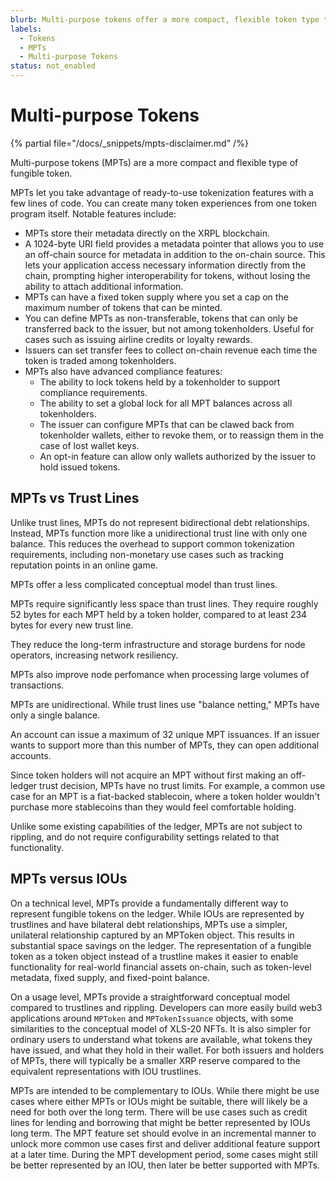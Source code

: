 ```yaml
---
blurb: Multi-purpose tokens offer a more compact, flexible token type than trust lines.
labels:
  - Tokens
  - MPTs
  - Multi-purpose Tokens
status: not_enabled
---
```

# Multi-purpose Tokens

{% partial file="/docs/_snippets/mpts-disclaimer.md" /%}

Multi-purpose tokens (MPTs) are a more compact and flexible type of fungible token.

MPTs let you take advantage of ready-to-use tokenization features with a few lines of code. You can create many token experiences from one token program itself. Notable features include:

- MPTs store their metadata directly on the XRPL blockchain.
- A 1024-byte URI field provides a metadata pointer that allows you to use an off-chain source for metadata in addition to the on-chain source. This lets your application access necessary information directly from the chain, prompting higher interoperability for tokens, without losing the ability to attach additional information. 
- MPTs can have a fixed token supply where you set a cap on the maximum number of tokens that can be minted. 
- You can define MPTs as non-transferable, tokens that can only be transferred back to the issuer, but not among tokenholders. Useful for cases such as issuing airline credits or loyalty rewards.
- Issuers can set transfer fees to collect on-chain revenue each time the token is traded among tokenholders. 
- MPTs also have advanced compliance features: 
    - The ability to lock tokens held by a tokenholder to support compliance requirements.
    - The ability to set a global lock for all MPT balances across all tokenholders.
    - The issuer can configure MPTs that can be clawed back from tokenholder wallets, either to revoke them, or to reassign them in the case of lost wallet keys. 
    - An opt-in feature can allow only wallets authorized by the issuer to hold issued tokens.

## MPTs vs Trust Lines

Unlike trust lines, MPTs do not represent bidirectional debt relationships. Instead, MPTs function more like a unidirectional trust line with only one balance. This reduces the overhead to support common tokenization requirements, including non-monetary use cases such as tracking reputation points in an online game.

MPTs offer a less complicated conceptual model than trust lines. 

MPTs require significantly less space than trust lines. They require roughly 52 bytes for each MPT held by a token holder, compared to at least 234 bytes for every new trust line.

They reduce the long-term infrastructure and storage burdens for node operators, increasing network resiliency.

MPTs also improve node perfomance when processing large volumes of transactions.

MPTs are unidirectional. While trust lines use "balance netting," MPTs have only a single balance.

An account can issue a maximum of 32 unique MPT issuances. If an issuer wants to support more than this number of MPTs, they can open additional accounts.

Since token holders will not acquire an MPT without first making an off-ledger trust decision, MPTs have no trust limits. For example, a common use case for an MPT is a fiat-backed stablecoin, where a token holder wouldn't purchase more stablecoins than they would feel comfortable holding.

Unlike some existing capabilities of the ledger, MPTs are not subject to rippling, and  do not require configurability settings related to that functionality.

## MPTs versus IOUs

On a technical level, MPTs provide a fundamentally different way to represent fungible tokens on the ledger.  While IOUs are represented by trustlines and have bilateral debt relationships, MPTs use a simpler, unilateral relationship captured by an MPToken object. This results in substantial space savings on the ledger. The representation of a fungible token as a token object instead of a trustline makes it easier to enable functionality for real-world financial assets on-chain, such as token-level metadata, fixed supply, and fixed-point balance.

On a usage level, MPTs provide a straightforward conceptual model compared to trustlines and rippling. Developers can more easily build web3 applications around `MPToken` and `MPTokenIssuance` objects, with some similarities to the conceptual model of XLS-20 NFTs.  It is also simpler for ordinary users to understand what tokens are available, what tokens they have issued, and what they hold in their wallet.  For both issuers and holders of MPTs, there will typically be a smaller XRP reserve compared to the equivalent representations with IOU trustlines.

MPTs are intended to be complementary to IOUs.  While there might be use cases where either MPTs or IOUs might be suitable, there will likely be a need for both over the long term.  There will be use cases such as credit lines for lending and borrowing that might be better represented by IOUs long term.  The MPT feature set should evolve in an incremental manner to unlock more common use cases first and deliver additional feature support at a later time. During the MPT development period, some cases might still be better represented by an IOU, then later be better supported with MPTs.
